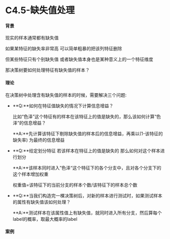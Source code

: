 # C4.5-缺失值处理

#### 背景

现实的样本通常都有缺失值 

如果某特征的缺失率非常高  可以简单粗暴的把该列特征删除

但某些特征只有个别缺失值 或者缺失值本身也是某种意义上的一个特征维度

那决策树要如何处理特征有缺失值的样本？

#### 理论

在决策树中处理含有缺失值的样本的时候，需要解决三个问题:

- **Q:**如何在特征值缺失的情况下计算信息增益？

  ​	比如“色泽”这个特征有的样本在该特征上的值是缺失的，那么该如何计算“色泽”的信息增益？

  **A:**先计算该特征下剔除缺失值的样本后的信息增益，再乘以(1-该特征的缺失率) 为最终的信息增益

- **Q:**给定划分特征 若该样本在特征上的值是缺失的 那么如何对这个样本进行划分

  **A:**该样本同时进入”色泽“这个特征下的各个分支中，且对各个分支下的这个样本增加权重 

     权重值=该特征下的当前分支的样本个数/该特征下的样本总个数

- **Q:**当我们构造完一棵决策树后，对新的样本进行测试时，如果测试样本的属性有缺失值该如何处理？

  **A:**测试样本在该属性值上有缺失值，就同时进入所有分支，然后算每个label的概率，取最大概率的label

#### 案例



